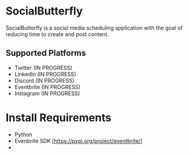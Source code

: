 # SocialButterfly

SocialButterfly is a social media scheduling application with the goal of reducing time to create and post content.

## Supported Platforms
- Twitter (IN PROGRESS)
- LinkedIn (IN PROGRESS)
- Discord (IN PROGRESS)
- Eventbrite (IN PROGRESS)
- Instagram (IN PROGRESS)

# Install Requirements
- Python
- Evenbrite SDK [https://pypi.org/project/eventbrite/]
- 